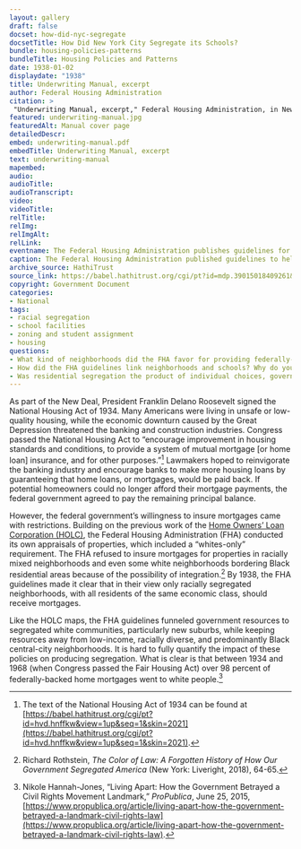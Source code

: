 ```yaml
--- 
layout: gallery
draft: false
docset: how-did-nyc-segregate
docsetTitle: How Did New York City Segregate its Schools?
bundle: housing-policies-patterns
bundleTitle: Housing Policies and Patterns
date: 1938-01-02
displaydate: "1938"
title: Underwriting Manual, excerpt
author: Federal Housing Administration
citation: >
 "Underwriting Manual, excerpt," Federal Housing Administration, in New York City Civil Rights History Project, Accessed: [Month Day, Year], https://nyccivilrightshistory.org/gallery/underwriting-manual.
featured: underwriting-manual.jpg
featuredAlt: Manual cover page
detailedDescr: 
embed: underwriting-manual.pdf
embedTitle: Underwriting Manual, excerpt
text: underwriting-manual
mapembed: 
audio: 
audioTitle: 
audioTranscript: 
video: 
videoTitle: 
relTitle: 
relImg: 
relImgAlt: 
relLink: 
eventname: The Federal Housing Administration publishes guidelines for mortgage lending. 
caption: The Federal Housing Administration published guidelines to help determine which properties, neighborhoods, and people could receive federally insured mortgages.
archive_source: HathiTrust 
source_link: https://babel.hathitrust.org/cgi/pt?id=mdp.39015018409261&seq=6
copyright: Government Document
categories: 
- National
tags: 
- racial segregation 
- school facilities 
- zoning and student assignment 
- housing
questions: 
- What kind of neighborhoods did the FHA favor for providing federally-insured mortgages? What ideas shaped their judgments about neighborhoods?
- How did the FHA guidelines link neighborhoods and schools? Why do you think the FHA devalued integrated schools?
- Was residential segregation the product of individual choices, government policy, or both?
--- 
```


As part of the New Deal, President Franklin Delano Roosevelt signed the National Housing Act of 1934. Many Americans were living in unsafe or low-quality housing, while the economic downturn caused by the Great Depression threatened the banking and construction industries. Congress passed the National Housing Act to “encourage improvement in housing standards and conditions, to provide a system of mutual mortgage [or home loan] insurance, and for other purposes.”[^1] Lawmakers hoped to reinvigorate the banking industry and encourage banks to make more housing loans by guaranteeing that home loans, or mortgages, would be paid back. If potential homeowners could no longer afford their mortgage payments, the federal government agreed to pay the remaining principal balance.

However, the federal government’s willingness to insure mortgages came with restrictions. Building on the previous work of the [Home Owners’ Loan Corporation (HOLC)](/gallery/holc-map), the Federal Housing Administration (FHA) conducted its own appraisals of properties, which included a “whites-only” requirement. The FHA refused to insure mortgages for properties in racially mixed neighborhoods and even some white neighborhoods bordering Black residential areas because of the possibility of integration.[^2] By 1938, the FHA guidelines made it clear that in their view only racially segregated neighborhoods, with all residents of the same economic class, should receive mortgages.

Like the HOLC maps, the FHA guidelines funneled government resources to segregated white communities, particularly new suburbs, while keeping resources away from low-income, racially diverse, and predominantly Black central-city neighborhoods. It is hard to fully quantify the impact of these policies on producing segregation. What is clear is that between 1934 and 1968 (when Congress passed the Fair Housing Act) over 98 percent of federally-backed home mortgages went to white people.[^3]

[^1]: The text of the National Housing Act of 1934 can be found at [https://babel.hathitrust.org/cgi/pt?id=hvd.hnffkw&view=1up&seq=1&skin=2021](https://babel.hathitrust.org/cgi/pt?id=hvd.hnffkw&view=1up&seq=1&skin=2021).

[^2]: Richard Rothstein, *The Color of Law: A Forgotten History of How Our Government Segregated America* (New York: Liveright, 2018),  64-65.

[^3]: Nikole Hannah-Jones, “Living Apart: How the Government Betrayed a Civil Rights Movement Landmark,” *ProPublica*, June 25, 2015, [https://www.propublica.org/article/living-apart-how-the-government-betrayed-a-landmark-civil-rights-law](https://www.propublica.org/article/living-apart-how-the-government-betrayed-a-landmark-civil-rights-law).
